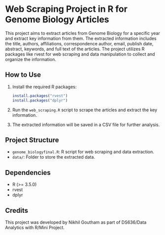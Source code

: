 

# Web Scraping Project in R for Genome Biology Articles

This project aims to extract articles from Genome Biology for a specific year and extract key information from them. The extracted information includes the title, authors, affiliations, correspondence author, email, publish date, abstract, keywords, and full text of the articles. The project utilizes R packages like rvest for web scraping and data manipulation to collect and organize the information.

## How to Use

1. Install the required R packages:
   ```R
   install.packages("rvest")
   install.packages("dplyr")
   ```

2. Run the `web_scraping.R` script to scrape the articles and extract the key information.

3. The extracted information will be saved in a CSV file for further analysis.

## Project Structure

- `genome_biologyfinal.R`: R script for web scraping and data extraction.
- `data/`: Folder to store the extracted data.

## Dependencies

- R (>= 3.5.0)
- rvest
- dplyr

## Credits

This project was developed by Nikhil Goutham as part of DS636/Data Analytics with R/Mini Project.
